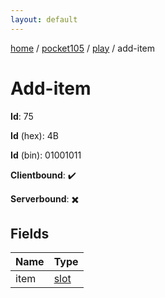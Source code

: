 ```yaml
---
layout: default
---
```


[home](/)  /  [pocket105](/protocol/pocket105)  /  [play](/protocol/pocket105/play)  /  add-item

# Add-item

**Id**: 75

**Id** (hex): 4B

**Id** (bin): 01001011

**Clientbound**: ✔️

**Serverbound**: ✖️

## Fields

Name | Type
---|---
item | [slot](/protocol/pocket105/types/slot)

